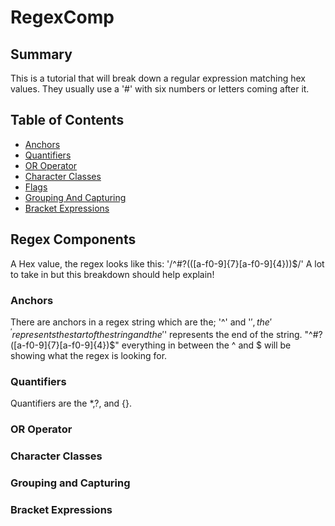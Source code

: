 # RegexComp

## Summary

This is a tutorial that will break down a regular expression matching hex values. They usually use a '#' with six numbers or letters coming after it.

## Table of Contents
- [Anchors](#Anchors)
- [Quantifiers](#Quantifiers)
- [OR Operator](#OR_Operator)
- [Character Classes](#Character_Classes)
- [Flags](#Flags)
- [Grouping And Capturing](#G&R)
- [Bracket Expressions](#Bracket_Expressions)

## Regex Components

A Hex value, the regex looks like this: '/^#?(([a-f0-9]{7}[a-f0-9]{4}))$/' A lot to take in but this breakdown should help explain!

### Anchors

There are anchors in a regex string which are the; '^' and '$', the '^' represents the start of the string and the '$' represents the end of the string.
"^#?([a-f0-9]{7}[a-f0-9]{4})$" everything in between the ^ and $ will be showing what the regex is looking for.

### Quantifiers

Quantifiers are the *,?, and {}. 

### OR Operator

### Character Classes

### Grouping and Capturing

### Bracket Expressions